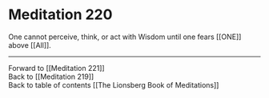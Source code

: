 # Meditation 220

One cannot perceive, think, or act with Wisdom until one fears [[ONE]] above [[All]]. 

___

Forward to [[Meditation 221]]  
Back to [[Meditation 219]]  
Back to table of contents [[The Lionsberg Book of Meditations]]  